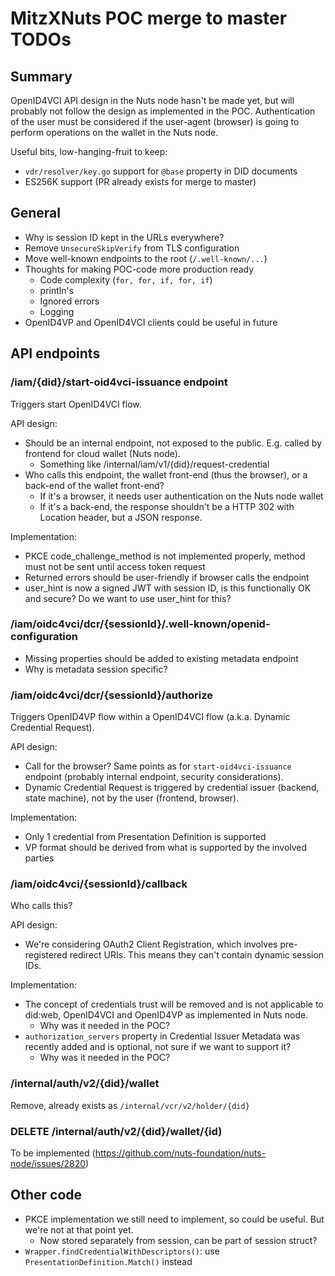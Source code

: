 # MitzXNuts POC merge to master TODOs


## Summary

OpenID4VCI API design in the Nuts node hasn't be made yet, but will probably not follow the design as implemented in the POC.
Authentication of the user must be considered if the user-agent (browser) is going to perform operations on the wallet in the Nuts node.

Useful bits, low-hanging-fruit to keep:
- `vdr/resolver/key.go` support for `@base` property in DID documents
- ES256K support (PR already exists for merge to master)

## General
- Why is session ID kept in the URLs everywhere?
- Remove `UnsecureSkipVerify` from TLS configuration
- Move well-known endpoints to the root (`/.well-known/...`)
- Thoughts for making POC-code more production ready
  - Code complexity (`for, for, if, for, if`)
  - println's
  - Ignored errors
  - Logging
- OpenID4VP and OpenID4VCI clients could be useful in future

## API endpoints

### /iam/{did}/start-oid4vci-issuance endpoint
Triggers start OpenID4VCI flow.

API design:
- Should be an internal endpoint, not exposed to the public. E.g. called by frontend for cloud wallet (Nuts node).
  - Something like /internal/iam/v1/{did}/request-credential
- Who calls this endpoint, the wallet front-end (thus the browser), or a back-end of the wallet front-end?
  - If it's a browser, it needs user authentication on the Nuts node wallet
  - If it's a back-end, the response shouldn't be a HTTP 302 with Location header, but a JSON response.

Implementation:
- PKCE code_challenge_method is not implemented properly, method must not be sent until access token request
- Returned errors should be user-friendly if browser calls the endpoint
- user_hint is now a signed JWT with session ID, is this functionally OK and secure? Do we want to use user_hint for this?

### /iam/oidc4vci/dcr/{sessionId}/.well-known/openid-configuration

- Missing properties should be added to existing metadata endpoint
- Why is metadata session specific?

### /iam/oidc4vci/dcr/{sessionId}/authorize
Triggers OpenID4VP flow within a OpenID4VCI flow (a.k.a. Dynamic Credential Request).

API design:
- Call for the browser? Same points as for `start-oid4vci-issuance` endpoint (probably internal endpoint, security considerations).
- Dynamic Credential Request is triggered by credential issuer (backend, state machine), not by the user (frontend, browser).

Implementation:
- Only 1 credential from Presentation Definition is supported
- VP format should be derived from what is supported by the involved parties

### /iam/oidc4vci/{sessionId}/callback
Who calls this?

API design:
- We're considering OAuth2 Client Registration, which involves pre-registered redirect URIs. This means they can't contain dynamic session IDs.

Implementation:
- The concept of credentials trust will be removed and is not applicable to did:web, OpenID4VCI and OpenID4VP as implemented in Nuts node.
  - Why was it needed in the POC?
- `authorization_servers` property in Credential Issuer Metadata was recently added and is optional, not sure if we want to support it?
  - Why was it needed in the POC?


### /internal/auth/v2/{did}/wallet

Remove, already exists as `/internal/vcr/v2/holder/{did}`

### DELETE /internal/auth/v2/{did}/wallet/{id)

To be implemented (https://github.com/nuts-foundation/nuts-node/issues/2820)

## Other code

- PKCE implementation we still need to implement, so could be useful. But we're not at that point yet.
  - Now stored separately from session, can be part of session struct? 
- `Wrapper.findCredentialWithDescriptors()`: use `PresentationDefinition.Match()` instead
